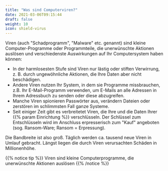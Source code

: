 ```yaml
---
title: "Was sind Computerviren?"
date: 2021-03-06T09:15:44
draft: false
weight: 10
icon: shield-virus
---
```


Viren (auch "Schadprogramm", "Malware" etc. genannt) sind kleine Computer-Programme oder Programmteile, die unerwünschte Aktionen auslösen und verschiedenste Auswirkungen auf Ihr Computersystem haben können:

- In der harmlosesten Stufe sind Viren nur lästig oder stiften Verwirrung, z. B. durch ungewöhnliche Aktionen, die Ihre Daten aber nicht beschädigen.
- Andere Viren nutzen Ihr System, in dem sie Programme missbrauchen, z.B. Ihr E-Mail-Programm verwenden, um E-Mails an alle Adressen in Ihrem Adressbuch zu senden oder diese abzugreifen.
- Manche Viren spionieren Passwörter aus, verändern Dateien oder zerstören im schlimmsten Fall ganze Systeme.
- Seit einiger Zeit gibt es verbreitetet Viren, die Ihre und die Daten Ihrer {{% param Einrichtung %}} verschlüsseln. Der Schlüssel zum Entschlüsseln wird im Anschluss erpresserisch zum "Kauf" angeboten (sog. Ransom-Ware; Ransom = Erpressung).

Die Bandbreite ist also groß. Täglich werden ca. tausend neue Viren in Umlauf gebracht. Längst liegen die durch Viren verursachten Schäden in Millionenhöhe.

{{% notice tip %}}
Viren sind kleine Computerprogramme, die unerwünschte Aktionen auslösen
	{{% /notice %}}